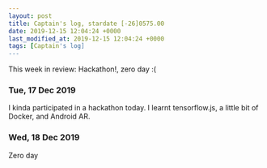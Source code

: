 ```yaml
---
layout: post
title: Captain's log, stardate [-26]0575.00
date: 2019-12-15 12:04:24 +0000
last_modified_at: 2019-12-15 12:04:24 +0000
tags: [Captain's log]
---
```


This week in review: Hackathon!, zero day :(

<!-- more -->

### Tue, 17 Dec 2019
I kinda participated in a hackathon today. I learnt tensorflow.js, a little
bit of Docker, and Android AR.

### Wed, 18 Dec 2019
Zero day

